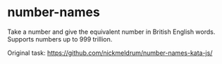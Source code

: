 # number-names
Take a number and give the equivalent number in British English words. Supports numbers up to 999 trillion.

Original task: https://github.com/nickmeldrum/number-names-kata-js/
